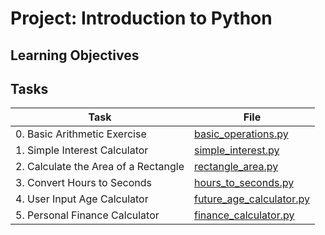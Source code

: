 # Project: Introduction to Python

<h2>Learning Objectives</h2>

<h2>Tasks</h2>

| Task | File |
| ---- | ---- |
| 0. Basic Arithmetic Exercise | [basic_operations.py](./basic_operations.py) |
| 1. Simple Interest Calculator | [simple_interest.py](./simple_interest.py) |
| 2. Calculate the Area of a Rectangle | [rectangle_area.py](./rectangle_area.py) |
| 3. Convert Hours to Seconds | [hours_to_seconds.py](./hours_to_seconds.py) |
| 4. User Input Age Calculator | [future_age_calculator.py](./future_age_calculator.py) |
| 5. Personal Finance Calculator | [finance_calculator.py](./finance_calculator.py) |
